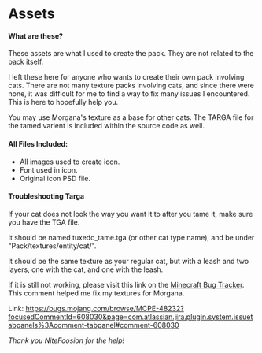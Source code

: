 # Assets

#### What are these?
These assets are what I used to create the pack. They are not related to the pack itself.

I left these here for anyone who wants to create their own pack involving cats.
There are not many texture packs involving cats, and since there were none, it was difficult for me to find a way to fix many issues I encountered.
This is here to hopefully help you.

You may use Morgana's texture as a base for other cats. The TARGA file for the tamed varient is included within the source code as well.

#### All Files Included:
- All images used to create icon.
- Font used in icon.
- Original icon PSD file.

#### Troubleshooting Targa
If your cat does not look the way you want it to after you tame it, make sure you have the TGA file.

It should be named tuxedo_tame.tga (or other cat type name), and be under "Pack/textures/entity/cat/".

It should be the same texture as your regular cat, but with a leash and two layers, one with the cat, and one with the leash.

If it is still not working, please visit this link on the [Minecraft Bug Tracker](https://bugs.mojang.com/browse/MCPE-48232?focusedCommentId=608030&page=com.atlassian.jira.plugin.system.issuetabpanels%3Acomment-tabpanel#comment-608030). This comment helped me fix my textures for Morgana.

Link: https://bugs.mojang.com/browse/MCPE-48232?focusedCommentId=608030&page=com.atlassian.jira.plugin.system.issuetabpanels%3Acomment-tabpanel#comment-608030

*Thank you NiteFoosion for the help!*
